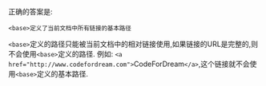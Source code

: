 正确的答案是:

    <base>定义了当前文档中所有链接的基本路径

`<base>`定义的路径只能被当前文档中的相对链接使用,如果链接的URL是完整的,则不会使用`<base>`定义的路径.
例如: `<a href="http://www.codefordream.com">`CodeForDream`</a>`,这个链接就不会使用`<base>`定义的基本路径.